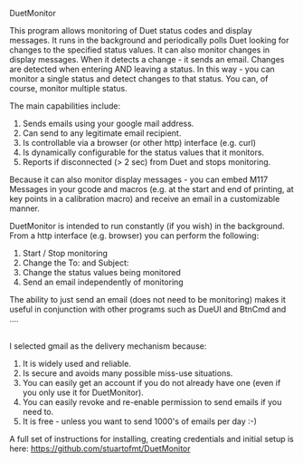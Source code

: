 DuetMonitor

This program allows monitoring of Duet status codes and display messages.
It runs in the background and periodically polls Duet looking for changes to the specified status values.  It can also monitor changes in display messages.
When it detects a change - it sends an email.  Changes are detected when entering AND leaving a status.  In this way - you can monitor a single status and detect changes to that status.  You can, of course, monitor multiple status.

The main capabilities include:
1.  Sends emails using your google mail address.
2.  Can send to any legitimate email recipient.
3.  Is controllable via a browser (or other http) interface (e.g. curl)
4.  Is dynamically configurable for the status values that it monitors.
5.  Reports if disconnected (> 2 sec) from Duet and stops monitoring.    


Because it can also monitor display messages - you can embed M117 Messages in your gcode and macros (e.g. at the start and end of printing, at key points in a calibration macro) and receive an email in a customizable manner.

DuetMonitor is intended to run constantly (if you wish) in the background.  From a http interface (e.g. browser) you can perform the following:
1.  Start / Stop monitoring
2.  Change the To: and Subject:
3.  Change the status values being monitored
4.  Send an email independently of monitoring

The ability to just send an email (does not need to be monitoring) makes it useful in conjunction with other programs such as DueUI and BtnCmd and ....<br><br>


I selected gmail as the delivery mechanism because:
1.  It is widely used and reliable.
2.  Is secure and avoids many possible miss-use situations.
3.  You can easily get an account if you do not already have one (even if you only use it for DuetMonitor).
4.  You can easily revoke and re-enable permission to send emails if you need to.
5.  It is free - unless you want to send 1000's of emails per day :-) 

A full set of instructions for installing, creating credentials and initial setup is here:
https://github.com/stuartofmt/DuetMonitor